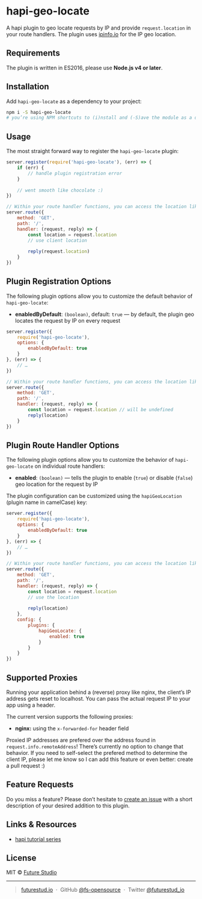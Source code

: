 # hapi-geo-locate
A hapi plugin to geo locate requests by IP and provide `request.location` in your route handlers. The plugin uses [ipinfo.io](http://ipinfo.io/) for the IP geo location.


## Requirements
The plugin is written in ES2016, please use **Node.js v4 or later**.


## Installation
Add `hapi-geo-locate` as a dependency to your project:

```bash
npm i -S hapi-geo-locate
# you’re using NPM shortcuts to (i)nstall and (-S)ave the module as a dependency
```


## Usage
The most straight forward way to register the `hapi-geo-locate` plugin: 

```js
server.register(require('hapi-geo-locate'), (err) => {
    if (err) {
        // handle plugin registration error
    }
    
    // went smooth like chocolate :)
})

// Within your route handler functions, you can access the location like this
server.route({
    method: 'GET',
    path: '/',
    handler: (request, reply) => {
        const location = request.location
        // use client location
        
        reply(request.location)
    }
})
```


## Plugin Registration Options
The following plugin options allow you to customize the default behavior of `hapi-geo-locate`:

- **enabledByDefault**: `(boolean)`, default: `true` — by default, the plugin geo locates the request by IP on every request

```js
server.register({
    require('hapi-geo-locate'),
    options: {
        enabledByDefault: true
    }
}, (err) => {
    // …
})

// Within your route handler functions, you can access the location like this
server.route({
    method: 'GET',
    path: '/',
    handler: (request, reply) => {
        const location = request.location // will be undefined
        reply(location)
    }
})
```


## Plugin Route Handler Options
The following plugin options allow you to customize the behavior of `hapi-geo-locate` on individual route handlers:

- **enabled**: `(boolean)` — tells the plugin to enable (`true`) or disable (`false`) geo location for the request by IP

The plugin configuration can be customized using the `hapiGeoLocation` (plugin name in camelCase) key:

```js
server.register({
    require('hapi-geo-locate'),
    options: {
        enabledByDefault: true
    }
}, (err) => {
    // …
})

// Within your route handler functions, you can access the location like this
server.route({
    method: 'GET',
    path: '/',
    handler: (request, reply) => {
        const location = request.location
        // use the location
        
        reply(location)
    },
    config: {
        plugins: {
            hapiGeoLocate: {
                enabled: true
            }
        }
    }
})
```


## Supported Proxies
Running your application behind a (reverse) proxy like nginx, the client’s IP address gets reset to localhost. You can pass the actual request IP to your app using a header. 

The current version supports the following proxies:

- **nginx:** using the `x-forwarded-for` header field

Proxied IP addresses are prefered over the address found in `request.info.remoteAddress`! There’s currently no option to change that behavior. If you need to self-select the prefered method to determine the client IP, please let me know so I can add this feature or even better: create a pull request :)


## Feature Requests
Do you miss a feature? Please don’t hesitate to [create an issue](https://github.com/fs-opensource/hapi-geo-locate/issues) with a short description of your desired addition to this plugin.


## Links & Resources

- [hapi tutorial series](https://futurestud.io/tutorials/hapi-get-your-server-up-and-running)


## License

MIT © [Future Studio](https://futurestud.io)

---

> [futurestud.io](https://futurestud.io) &nbsp;&middot;&nbsp;
> GitHub [@fs-opensource](https://github.com/fs-opensource/) &nbsp;&middot;&nbsp;
> Twitter [@futurestud_io](https://twitter.com/futurestud_io)
